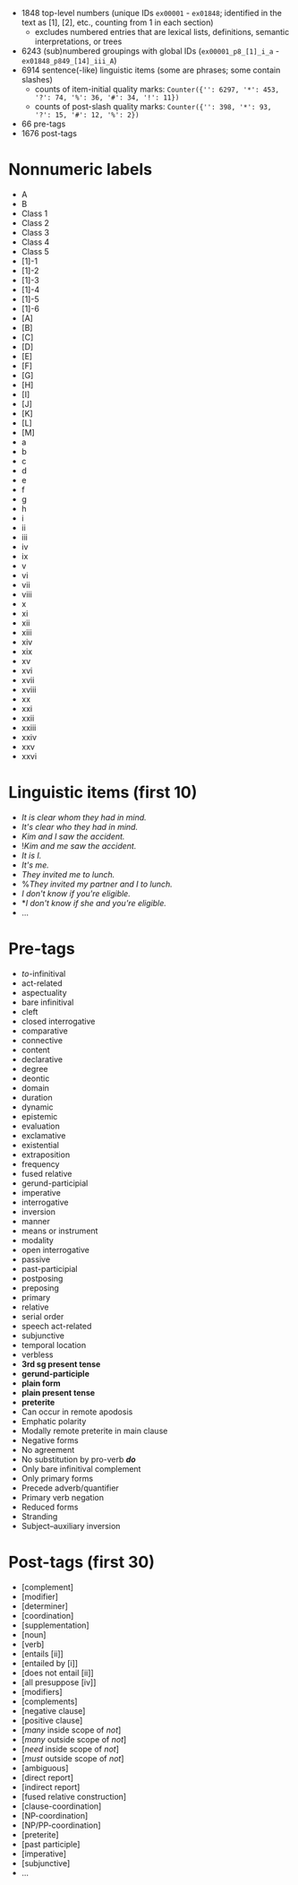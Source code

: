 - 1848 top-level numbers (unique IDs `ex00001` - `ex01848`; identified in the text as [1], [2], etc., counting from 1 in each section)
   * excludes numbered entries that are lexical lists, definitions, semantic interpretations, or trees
- 6243 (sub)numbered groupings with global IDs (`ex00001_p8_[1]_i_a` - `ex01848_p849_[14]_iii_A`)
- 6914 sentence(-like) linguistic items (some are phrases; some contain slashes)
   * counts of item-initial quality marks: `Counter({'': 6297, '*': 453, '?': 74, '%': 36, '#': 34, '!': 11})`
   * counts of post-slash quality marks: `Counter({'': 398, '*': 93, '?': 15, '#': 12, '%': 2})`
- 66 pre-tags
- 1676 post-tags

# Nonnumeric labels
- A
- B
- Class 1
- Class 2
- Class 3
- Class 4
- Class 5
- [1]-1
- [1]-2
- [1]-3
- [1]-4
- [1]-5
- [1]-6
- [A]
- [B]
- [C]
- [D]
- [E]
- [F]
- [G]
- [H]
- [I]
- [J]
- [K]
- [L]
- [M]
- a
- b
- c
- d
- e
- f
- g
- h
- i
- ii
- iii
- iv
- ix
- v
- vi
- vii
- viii
- x
- xi
- xii
- xiii
- xiv
- xix
- xv
- xvi
- xvii
- xviii
- xx
- xxi
- xxii
- xxiii
- xxiv
- xxv
- xxvi

# Linguistic items (first 10)
- <em>It is clear whom they had in mind.</em>
- <em>It's clear who they had in mind.</em>
- <em>Kim and I saw the accident.</em>
- !<em>Kim and me saw the accident.</em>
- <em>It is I.</em>
- <em>It's me.</em>
- <em>They invited me to lunch.</em>
- %<em>They invited my partner and I to lunch.</em>
- <em>I don't know if you're eligible.</em>
- *<em>I don't know if she and you're eligible.</em>
- ...

# Pre-tags
- <small-caps><em>to</small-caps></em><small-caps>-infinitival</small-caps>
- <small-caps>act-related</small-caps>
- <small-caps>aspectuality</small-caps>
- <small-caps>bare infinitival</small-caps>
- <small-caps>cleft</small-caps>
- <small-caps>closed interrogative</small-caps>
- <small-caps>comparative</small-caps>
- <small-caps>connective</small-caps>
- <small-caps>content</small-caps>
- <small-caps>declarative</small-caps>
- <small-caps>degree</small-caps>
- <small-caps>deontic</small-caps>
- <small-caps>domain</small-caps>
- <small-caps>duration</small-caps>
- <small-caps>dynamic</small-caps>
- <small-caps>epistemic</small-caps>
- <small-caps>evaluation</small-caps>
- <small-caps>exclamative</small-caps>
- <small-caps>existential</small-caps>
- <small-caps>extraposition</small-caps>
- <small-caps>frequency</small-caps>
- <small-caps>fused relative</small-caps>
- <small-caps>gerund-participial</small-caps>
- <small-caps>imperative</small-caps>
- <small-caps>interrogative</small-caps>
- <small-caps>inversion</small-caps>
- <small-caps>manner</small-caps>
- <small-caps>means</small-caps> or <small-caps>instrument</small-caps>
- <small-caps>modality</small-caps>
- <small-caps>open interrogative</small-caps>
- <small-caps>passive</small-caps>
- <small-caps>past-participial</small-caps>
- <small-caps>postposing</small-caps>
- <small-caps>preposing</small-caps>
- <small-caps>primary</small-caps>
- <small-caps>relative</small-caps>
- <small-caps>serial order</small-caps>
- <small-caps>speech act-related</small-caps>
- <small-caps>subjunctive</small-caps>
- <small-caps>temporal location</small-caps>
- <small-caps>verbless</small-caps>
- <strong>3rd sg present tense</strong>
- <strong>gerund-participle</strong>
- <strong>plain form</strong>
- <strong>plain present tense</strong>
- <strong>preterite</strong>
- Can occur in remote apodosis
- Emphatic polarity
- Modally remote preterite in main clause
- Negative forms
- No agreement
- No substitution by pro-verb <strong><em>do</em></strong>
- Only bare infinitival complement
- Only primary forms
- Precede adverb/quantifier
- Primary verb negation
- Reduced forms
- Stranding
- Subject–auxiliary inversion

# Post-tags (first 30)
- [complement]
- [modifier]
- [determiner]
- [coordination]
- [supplementation]
- [noun]
- [verb]
- [entails [ii]]
- [entailed by [i]]
- [does not entail [ii]]
- [all presuppose [iv]]
- [modifiers]
- [complements]
- [negative clause]
- [positive clause]
- [<em>many</em> inside scope of <em>not</em>]
- [<em>many</em> outside scope of <em>not</em>]
- [<em>need</em> inside scope of <em>not</em>]
- [<em>must</em> outside scope of <em>not</em>]
- [ambiguous]
- [direct report]
- [indirect report]
- [fused relative construction]
- [clause-coordination]
- [NP-coordination]
- [NP/PP-coordination]
- [preterite]
- [past participle]
- [imperative]
- [subjunctive]
- ...
